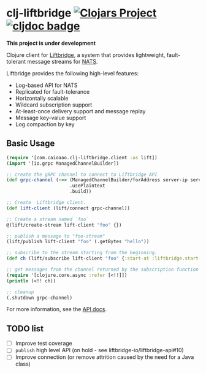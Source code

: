 # clj-liftbridge [![Clojars Project](https://img.shields.io/clojars/v/com.caioaao/clj-liftbridge.svg)](https://clojars.org/com.caioaao/clj-liftbridge) [![cljdoc badge](https://cljdoc.org/badge/com.caioaao/clj-liftbridge)](https://cljdoc.org/d/com.caioaao/clj-liftbridge/CURRENT)

**This project is under development**

Clojure client for [Liftbridge](https://github.com/liftbridge-io/liftbridge), a system that provides lightweight, fault-tolerant message streams for [NATS](https://nats.io).

Liftbridge provides the following high-level features:

- Log-based API for NATS
- Replicated for fault-tolerance
- Horizontally scalable
- Wildcard subscription support
- At-least-once delivery support and message replay
- Message key-value support
- Log compaction by key

## Basic Usage

```clojure
(require '[com.caioaao.clj-liftbridge.client :as lift])
(import '[io.grpc ManagedChannelBuilder])

;; create the gRPC channel to connect to Liftbridge API
(def grpc-channel (->> (ManagedChannelBuilder/forAddress server-ip server-port)
                       .usePlaintext
                       .build))

;; Create  Liftbridge client.
(def lift-client (lift/connect grpc-channel))

;; Create a stream named `foo`
@(lift/create-stream lift-client "foo" {})

;; publish a message to "foo-stream"
(lift/publish lift-client "foo" (.getBytes "hello"))

;; subscribe to the stream starting from the beginning.
(def ch (lift/subscribe lift-client "foo" {:start-at :liftbridge.start-at/earliest-received}))

;; get messages from the channel returned by the subscription function
(require '[clojure.core.async :refer [<!!]])
(println (<!! ch))

;; cleanup
(.shutdown grpc-channel)
```

For more information, see the [API docs](https://cljdoc.org/badge/com.caioaao/clj-liftbridge/CURRENT).

## TODO list

- [ ] Improve test coverage
- [ ] `publish` high level API (on hold - see liftbridge-io/liftbridge-api#10)
- [ ] Improve connection (or remove attrition caused by the need for a Java class)
